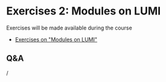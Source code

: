 # Exercises 2: Modules on LUMI

Exercises will be made available during the course 

<!-- -->
- [Exercises on "Modules on LUMI"](E104-Modules.md)
<!-- -->


## Q&A

/

